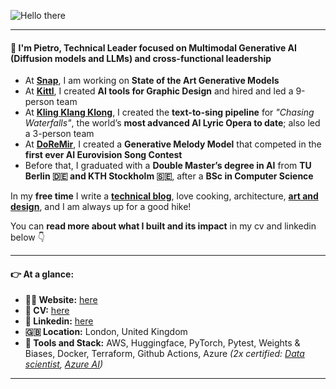 ![Hello there](https://media0.giphy.com/media/v1.Y2lkPTc5MGI3NjExNm92M2VqZWRqMWcycTNtenZmNGloMmk1dnZ3bmxzY2QwODIzZmtzMCZlcD12MV9pbnRlcm5hbF9naWZfYnlfaWQmY3Q9Zw/4wOMIO20D6ueakTU6m/giphy.gif)



---

#### 👋 I'm Pietro, Technical Leader focused on Multimodal Generative AI (Diffusion models and LLMs) and cross-functional leadership

- At [**Snap**](https://snapchat.com/), I am working on **State of the Art Generative Models**
- At [**Kittl**](https://kittl.com/), I created **AI tools for Graphic Design** and hired and led a 9-person team
- At [**Kling Klang Klong**](https://www.klingklangklong.com/), I created the **text-to-sing pipeline** for *"Chasing Waterfalls"*, the world’s **most advanced AI Lyric Opera to date**; also led a 3-person team
- At [**DoReMir**](https://doremir.com/), I created a **Generative Melody Model** that competed in the **first ever AI Eurovision Song Contest**
- Before that, I graduated with a **Double Master’s degree in AI** from **TU Berlin 🇩🇪 and KTH Stockholm 🇸🇪**, after a **BSc in Computer Science**

In my **free time** I write a [**technical blog**](https://medium.com/@pietrobolcato), love cooking, architecture, [**art and design**](https://www.youtube.com/watch?v=tBsUPl2JOKo), and I am always up for a good hike! 

You can **read more about what I built and its impact** in my cv and linkedin below 👇 

---

#### 👉 At a glance:

- **👨‍🦰 Website:** [here](https://www.pietrobolcato.com)
- **👔 CV:** [here](https://static.pietrobolcato.com/pietro_bolcato_cv.pdf)
- **🤝 Linkedin:** [here](https://www.linkedin.com/in/pietrobolcato/)
- **🇬🇧 Location:** London, United Kingdom
- **🔧 Tools and Stack:** AWS, Huggingface, PyTorch, Pytest, Weights & Biases, Docker, Terraform, Github Actions, Azure *(2x certified: [Data scientist](https://learn.microsoft.com/api/credentials/share/en-us/PietroBolcato-8609/31FCA968EDE018D9?sharingId=DEA58EA6857FEB7), [Azure AI](https://learn.microsoft.com/api/credentials/share/en-us/PietroBolcato-8609/A6FF438CBB06730F?sharingId=DEA58EA6857FEB7))*

---

<!---
[![Pietro's github stats](https://github-readme-stats.vercel.app/api?username=pietrobolcato&count_private=true&hide=contribs,prs)](https://github.com/anuraghazra/github-readme-stats)
-->
